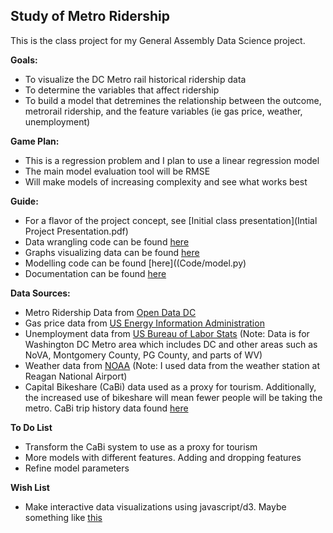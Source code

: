 ## Study of Metro Ridership
This is the class project for my General Assembly Data Science project.

**Goals:** 
* To visualize the DC Metro rail historical ridership data
* To determine the variables that affect ridership
* To build a model that detremines the relationship between the outcome, metrorail ridership, and the feature variables (ie gas price, weather, unemployment)

**Game Plan:**
* This is a regression problem and I plan to use a linear regression model 
* The main model evaluation tool will be RMSE
* Will make models of increasing complexity and see what works best

**Guide:**
* For a flavor of the project concept, see [Initial class presentation](Intial Project Presentation.pdf)
* Data wrangling code can be found [here](Code/metro.py)
* Graphs visualizing data can be found [here](Graphs)
* Modelling code can be found [here]((Code/model.py)
* Documentation can be found [here](Documentation.docx)

**Data Sources:**
* Metro Ridership Data from [Open Data DC](http://www.opendatadc.org/dataset/wmata-metrorail-ridership-by-date)
* Gas price data from [US Energy Information Administration](http://www.eia.gov/dnav/pet/pet_pri_gnd_dcus_r1z_m.htm)
* Unemployment data from [US Bureau of Labor Stats](http://www.bls.gov/eag/eag.dc_washington_md.htm)
(Note: Data is for Washington DC Metro area which includes DC and other areas such as NoVA, Montgomery County, PG County, and parts of WV)
* Weather data from [NOAA](http://www.ncdc.noaa.gov/cdo-web/datatools)
(Note: I used data from the weather station at Reagan National Airport)
* Capital Bikeshare (CaBi) data used as a proxy for tourism. Additionally, the increased use of bikeshare will mean fewer people will be taking the metro. CaBi trip history data found [here](https://www.capitalbikeshare.com/trip-history-data)

**To Do List**
* Transform the CaBi system to use as a proxy for tourism
* More models with different features. Adding and dropping features
* Refine model parameters

**Wish List**
* Make interactive data visualizations using javascript/d3. Maybe something like [this](http://mbtaviz.github.io/)
